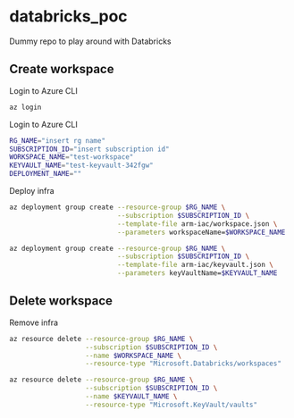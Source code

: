 # databricks_poc
Dummy repo to play around with Databricks

## Create workspace

Login to Azure CLI

```bash
az login
```

Login to Azure CLI

```bash
RG_NAME="insert rg name"
SUBSCRIPTION_ID="insert subscription id"
WORKSPACE_NAME="test-workspace"
KEYVAULT_NAME="test-keyvault-342fgw"
DEPLOYMENT_NAME=""
```

Deploy infra

```bash
az deployment group create --resource-group $RG_NAME \
                           --subscription $SUBSCRIPTION_ID \
                           --template-file arm-iac/workspace.json \
                           --parameters workspaceName=$WORKSPACE_NAME
``` 

```bash
az deployment group create --resource-group $RG_NAME \
                           --subscription $SUBSCRIPTION_ID \
                           --template-file arm-iac/keyvault.json \
                           --parameters keyVaultName=$KEYVAULT_NAME
``` 


## Delete workspace

Remove infra

```bash
az resource delete --resource-group $RG_NAME \
                   --subscription $SUBSCRIPTION_ID \
                   --name $WORKSPACE_NAME \
                   --resource-type "Microsoft.Databricks/workspaces"
``` 

```bash
az resource delete --resource-group $RG_NAME \
                   --subscription $SUBSCRIPTION_ID \
                   --name $KEYVAULT_NAME \
                   --resource-type "Microsoft.KeyVault/vaults"
``` 